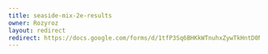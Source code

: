 ```yaml
---
title: seaside-mix-2e-results
owner: Rozyroz
layout: redirect
redirect: https://docs.google.com/forms/d/1tfP3Sq6BHKkWTnuhxZywTkHntD0N3j81MihhLhZnbT4/viewform
---
```

